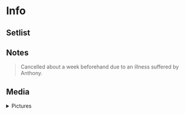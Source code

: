 # Info

## Setlist

## Notes

> Cancelled about a week beforehand due to an illness suffered by Anthony.

## Media 

<details>
  <summary>Pictures</summary>
  <!--<img alt="Flyer" title="Flyer" src="_.jpg" height="200" />-->
</details>
